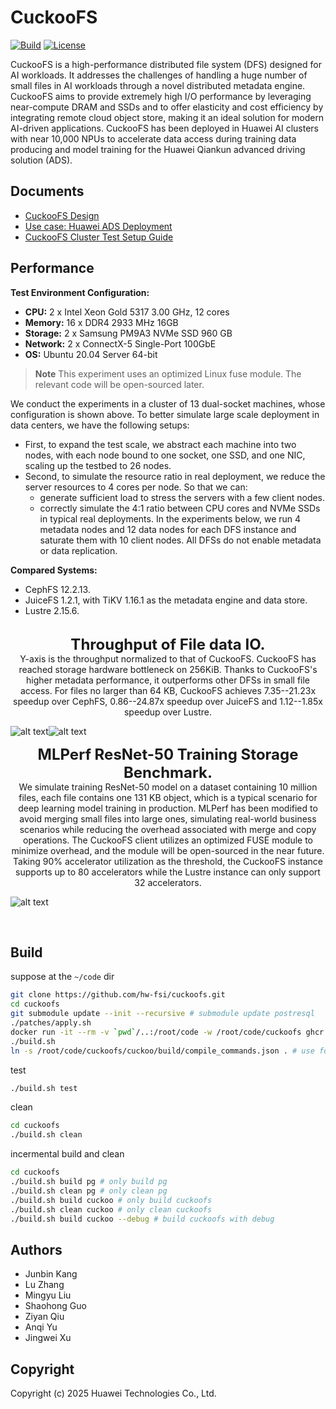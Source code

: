 # CuckooFS

[![Build](https://github.com/hw-fsi/cuckoofs/actions/workflows/build.yml/badge.svg)](https://github.com/hw-fsi/cuckoofs/actions/workflows/build.yml)
[![License](https://img.shields.io/badge/License-Mulan%20PSL%202-green)](LICENSE)

CuckooFS is a high-performance distributed file system (DFS) designed for AI workloads. It addresses the challenges of handling a huge number of small files in AI workloads through a novel distributed metadata engine. CuckooFS aims to provide extremely high I/O performance by leveraging near-compute DRAM and SSDs and to offer elasticity and cost efficiency by integrating remote cloud object store, making it an ideal solution for modern AI-driven applications. CuckooFS has been deployed in Huawei AI clusters with near 10,000 NPUs to accelerate data access during training data producing and model training for the Huawei Qiankun advanced driving solution (ADS).

## Documents

- [CuckooFS Design](./docs/design.md)
- [Use case: Huawei ADS Deployment](./docs/ads-deployment.md)
- [CuckooFS Cluster Test Setup Guide](./deploy/ansible/README.md)

## Performance

**Test Environment Configuration:**
- **CPU:** 2 x Intel Xeon Gold 5317 3.00 GHz, 12 cores
- **Memory:** 16 x DDR4 2933 MHz 16GB
- **Storage:** 2 x Samsung PM9A3 NVMe SSD 960 GB
- **Network:** 2 x ConnectX-5 Single-Port 100GbE
- **OS:** Ubuntu 20.04 Server 64-bit

> **Note**
> This experiment uses an optimized Linux fuse module. The relevant code will be open-sourced later.

We conduct the experiments in a cluster of 13 dual-socket machines, whose configuration is shown above. To better simulate large scale deployment in data centers, we have the following setups:
- First, to expand the test scale, we abstract each machine into two nodes, with each node bound to one socket, one SSD, and one NIC, scaling up the testbed to 26 nodes.
- Second, to simulate the resource ratio in real deployment, we reduce the server resources to 4 cores per node. So that we can:
  - generate sufficient load to stress the servers with a few client nodes.
  - correctly simulate the 4:1 ratio between CPU cores and NVMe SSDs in typical real deployments.
In the experiments below, we run 4 metadata nodes and 12 data nodes for each DFS instance and saturate them with 10 client nodes. All DFSs do not enable metadata or data replication.

**Compared Systems:**
- CephFS 12.2.13.
- JuiceFS 1.2.1, with TiKV 1.16.1 as the metadata engine and data store.
- Lustre 2.15.6.


<br>
<div style="text-align: center;">
    <font size="5">
        <b>Throughput of File data IO.</b>
    </font>
    <br>Y-axis is the throughput normalized to that of CuckooFS. CuckooFS has reached storage hardware bottleneck on 256KiB. Thanks to CuckooFS's higher metadata performance, it outperforms other DFSs in small file access.
For files no larger than 64 KB, CuckooFS achieves 7.35--21.23x speedup over CephFS, 0.86--24.87x speedup over JuiceFS and 1.12--1.85x speedup over Lustre.
</div>

![alt text](./docs/images/read-throughput.png)![alt text](./docs/images/write-throughput.png)
<br>

<div style="text-align: center;">
    <font size="5">
        <b>MLPerf ResNet-50 Training Storage Benchmark.</b>
    </font>
    <br> We simulate training ResNet-50 model on a dataset containing 10 million files, each file contains one 131 KB object, which is a typical scenario for deep learning model training in production. MLPerf has been modified to avoid merging small files into large ones, simulating real-world business scenarios while reducing the overhead associated with merge and copy operations. The CuckooFS client utilizes an optimized FUSE module to minimize overhead, and the module will be open-sourced in the near future. Taking 90% accelerator utilization as the threshold, the CuckooFS instance supports up to 80 accelerators while the Lustre instance can only support 32 accelerators.
</div>

![alt text](./docs/images/mlperf.png)

<br>

## Build

suppose at the `~/code` dir
``` bash
git clone https://github.com/hw-fsi/cuckoofs.git
cd cuckoofs
git submodule update --init --recursive # submodule update postresql
./patches/apply.sh
docker run -it --rm -v `pwd`/..:/root/code -w /root/code/cuckoofs ghcr.io/hw-fsi/cuckoofs-dev /bin/zsh
./build.sh
ln -s /root/code/cuckoofs/cuckoo/build/compile_commands.json . # use for clangd
```

test

``` bash
./build.sh test
```

clean

``` bash
cd cuckoofs
./build.sh clean
```

incermental build and clean

``` bash
cd cuckoofs
./build.sh build pg # only build pg
./build.sh clean pg # only clean pg
./build.sh build cuckoo # only build cuckoofs
./build.sh clean cuckoo # only clean cuckoofs
./build.sh build cuckoo --debug # build cuckoofs with debug
```

## Authors

- Junbin Kang
- Lu Zhang
- Mingyu Liu
- Shaohong Guo
- Ziyan Qiu
- Anqi Yu
- Jingwei Xu

## Copyright
Copyright (c) 2025 Huawei Technologies Co., Ltd.
